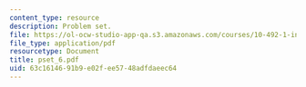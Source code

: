 ```yaml
---
content_type: resource
description: Problem set.
file: https://ol-ocw-studio-app-qa.s3.amazonaws.com/courses/10-492-1-integrated-chemical-engineering-topics-i-process-control-by-design-fall-2004/63c1614691b9e02fee5748adfdaeec64_pset_6.pdf
file_type: application/pdf
resourcetype: Document
title: pset_6.pdf
uid: 63c16146-91b9-e02f-ee57-48adfdaeec64
---
```

